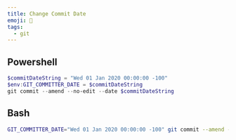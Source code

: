 ```yaml
---
title: Change Commit Date
emoji: 🔀
tags:
  - git
---
```


## Powershell

```powershell
$commitDateString = "Wed 01 Jan 2020 00:00:00 -100"
$env:GIT_COMMITTER_DATE = $commitDateString
git commit --amend --no-edit --date $commitDateString
```

## Bash

```bash
GIT_COMMITTER_DATE="Wed 01 Jan 2020 00:00:00 -100" git commit --amend --no-edit --date "Wed 01 Jan 2020 00:00:00 -100"
```
